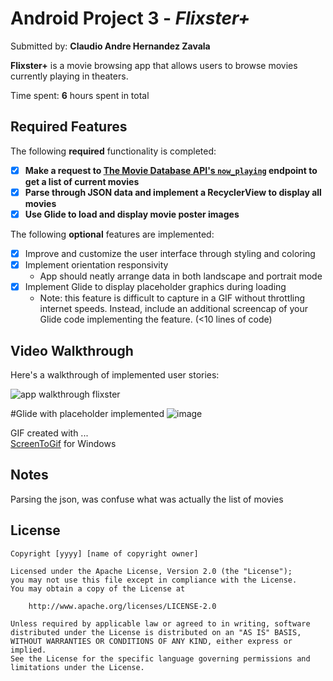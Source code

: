 # Android Project 3 - *Flixster+*

Submitted by: **Claudio Andre Hernandez Zavala**

**Flixster+** is a movie browsing app that allows users to browse movies currently playing in theaters.

Time spent: **6** hours spent in total

## Required Features

The following **required** functionality is completed:

- [x] **Make a request to [The Movie Database API's `now_playing`](https://developers.themoviedb.org/3/movies/get-now-playing) endpoint to get a list of current movies**
- [x] **Parse through JSON data and implement a RecyclerView to display all movies**
- [x] **Use Glide to load and display movie poster images**

The following **optional** features are implemented:

- [x] Improve and customize the user interface through styling and coloring
- [x] Implement orientation responsivity
  - App should neatly arrange data in both landscape and portrait mode
- [x] Implement Glide to display placeholder graphics during loading
  - Note: this feature is difficult to capture in a GIF without throttling internet speeds.  Instead, include an additional screencap of your Glide code implementing the feature.  (<10 lines of code)



## Video Walkthrough

Here's a walkthrough of implemented user stories:


![app walkthrough flixster](https://user-images.githubusercontent.com/101302200/224850277-a783a772-b41d-43fc-b841-ec547d6c657f.gif)

#Glide with placeholder implemented
![image](https://user-images.githubusercontent.com/101302200/224850456-f9cd9a37-0247-4675-a1f3-c3228ec7a659.png)


<!-- Replace this with whatever GIF tool you used! -->
GIF created with ...  
[ScreenToGif](https://www.screentogif.com/) for Windows


## Notes

Parsing the json, was confuse what was actually the list of movies
## License

    Copyright [yyyy] [name of copyright owner]

    Licensed under the Apache License, Version 2.0 (the "License");
    you may not use this file except in compliance with the License.
    You may obtain a copy of the License at

        http://www.apache.org/licenses/LICENSE-2.0

    Unless required by applicable law or agreed to in writing, software
    distributed under the License is distributed on an "AS IS" BASIS,
    WITHOUT WARRANTIES OR CONDITIONS OF ANY KIND, either express or implied.
    See the License for the specific language governing permissions and
    limitations under the License.
